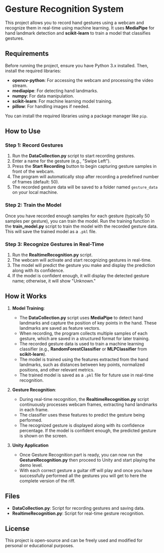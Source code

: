 # Gesture Recognition System

This project allows you to record hand gestures using a webcam and recognize them in real-time using machine learning. It uses **MediaPipe** for hand landmark detection and **scikit-learn** to train a model that classifies gestures.

## Requirements

Before running the project, ensure you have Python 3.x installed. Then, install the required libraries:

- **opencv-python**: For accessing the webcam and processing the video stream.
- **mediapipe**: For detecting hand landmarks.
- **numpy**: For data manipulation.
- **scikit-learn**: For machine learning model training.
- **pillow**: For handling images if needed.

You can install the required libraries using a package manager like `pip`.

## How to Use

### Step 1: Record Gestures

1. Run the **DataCollection.py** script to start recording gestures.
2. Enter a name for the gesture (e.g., "Swipe Left").
3. Press the **Start Recording** button to begin capturing gesture samples in front of the webcam.
4. The program will automatically stop after recording a predefined number of frames (default: 50).
5. The recorded gesture data will be saved to a folder named `gesture_data` on your local machine.

### Step 2: Train the Model

Once you have recorded enough samples for each gesture (typically 50 samples per gesture), you can train the model. Run the training function in the **train_model.py** script to train the model with the recorded gesture data. This will save the trained model as a `.pkl` file.

### Step 3: Recognize Gestures in Real-Time

1. Run the **RealtimeRecognition.py** script.
2. The webcam will activate and start recognizing gestures in real-time.
3. The model will predict the gesture you make and display the prediction along with its confidence.
4. If the model is confident enough, it will display the detected gesture name; otherwise, it will show "Unknown."

## How it Works

1. **Model Training**:
   - The **DataCollection.py** script uses **MediaPipe** to detect hand landmarks and capture the position of key points in the hand. These landmarks are saved as feature vectors.
   - When recording, the program collects multiple samples of each gesture, which are saved in a structured format for later training.
   - The recorded gesture data is used to train a machine learning classifier (e.g., **RandomForestClassifier** or **MLPClassifier** from **scikit-learn**).
   - The model is trained using the features extracted from the hand landmarks, such as distances between key points, normalized positions, and other relevant metrics.
   - The trained model is saved as a `.pkl` file for future use in real-time recognition.

2. **Gesture Recognition**:
   - During real-time recognition, the **RealtimeRecognition.py** script continuously processes webcam frames, extracting hand landmarks in each frame.
   - The classifier uses these features to predict the gesture being performed.
   - The recognized gesture is displayed along with its confidence percentage. If the model is confident enough, the predicted gesture is shown on the screen.
  
3. **Unity Application**
   - Once Gesture Recognition part is ready, you can now run the **GestureRecognition.py** then proceed to Unity and start playing the demo level.
   - With each correct gesture a guitar riff will play and once you have successfully performed all the gestures you will get to here the complete version of the riff. 

## Files

- **DataCollection.py**: Script for recording gestures and saving data.
- **RealtimeRecognition.py**: Script for real-time gesture recognition.

## License

This project is open-source and can be freely used and modified for personal or educational purposes.
